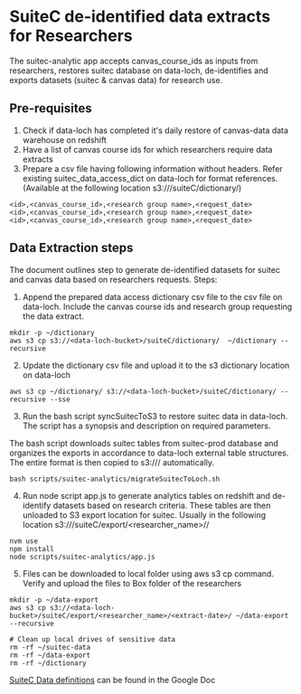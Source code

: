 # SuiteC de-identified data extracts for Researchers

The suitec-analytic app accepts canvas_course_ids as inputs from researchers,
restores suitec database on data-loch, de-identifies and exports datasets (suitec & canvas data) for research use.

## Pre-requisites
1. Check if data-loch has completed it's daily restore of canvas-data data warehouse on redshift
2. Have a list of canvas course ids for which researchers require data extracts
3. Prepare a csv file having following information without headers. Refer existing suitec_data_access_dict on data-loch for format references.
  (Available at the following location s3://<data-loch-bucket>/suiteC/dictionary/)

```
<id>,<canvas_course_id>,<research group name>,<request_date>
<id>,<canvas_course_id>,<research group name>,<request_date>
<id>,<canvas_course_id>,<research group name>,<request_date>
```

## Data Extraction steps
The document outlines step to generate de-identified datasets for suitec and canvas data
based on researchers requests. Steps:

1. Append the prepared data access dictionary csv file to the csv file on data-loch.
Include the canvas course ids and research group requesting the data extract.
```
mkdir -p ~/dictionary
aws s3 cp s3://<data-loch-bucket>/suiteC/dictionary/  ~/dictionary --recursive
```

2. Update the dictionary csv file and upload it to the s3 dictionary location on data-loch
```
aws s3 cp ~/dictionary/ s3://<data-loch-bucket>/suiteC/dictionary/ --recursive --sse
```

3. Run the bash script syncSuitecToS3 to restore suitec data in data-loch. The script has a synopsis and
description on required parameters.

The bash script downloads suitec tables from suitec-prod database and
organizes the exports in accordance to data-loch external table structures. The entire format is then
copied to s3://<data-loch-bucket>/<suitec-location> automatically.
```
bash scripts/suitec-analytics/migrateSuitecToLoch.sh
```

4. Run node script app.js to generate analytics tables on redshift and de-identify datasets based on research criteria. These tables are
then unloaded to S3 export location for suitec. Usually in the following location s3://<data-loch-bucket>/suiteC/export/<researcher_name>/<extract-date>/
```
nvm use
npm install
node scripts/suitec-analytics/app.js
```

5. Files can be downloaded to local folder using aws s3 cp command. Verify and upload the files to Box folder of the researchers
```
mkdir -p ~/data-export
aws s3 cp s3://<data-loch-bucket>/suiteC/export/<researcher_name>/<extract-date>/ ~/data-export --recursive

# Clean up local drives of sensitive data
rm -rf ~/suitec-data
rm -rf ~/data-export
rm -rf ~/dictionary
```

[SuiteC Data definitions](https://docs.google.com/document/d/1NGGrTBSt5Y9SaWxHy58_hd8zgbGRYa2CtjB5hwj-jbM/edit?usp=sharing) can be found in the Google Doc

